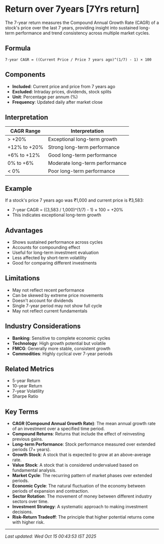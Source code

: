 # Return over 7years [7Yrs return]

The 7-year return measures the Compound Annual Growth Rate (CAGR) of a stock's price over the last 7 years, providing insight into sustained long-term performance and trend consistency across multiple market cycles.

## Formula
```text
7-year CAGR = ((Current Price / Price 7 years ago)^(1/7) - 1) × 100
```

## Components
- **Included**: Current price and price from 7 years ago
- **Excluded**: Intraday prices, dividends, stock splits
- **Unit**: Percentage per annum (%)
- **Frequency**: Updated daily after market close

## Interpretation
| CAGR Range | Interpretation |
|------------|----------------|
| > +20% | Exceptional long-term growth |
| +12% to +20% | Strong long-term performance |
| +6% to +12% | Good long-term performance |
| 0% to +6% | Moderate long-term performance |
| < 0% | Poor long-term performance |

## Example
If a stock's price 7 years ago was ₹1,000 and current price is ₹3,583:
- 7-year CAGR = ((3,583 / 1,000)^(1/7) - 1) × 100 = +20%
- This indicates exceptional long-term growth

## Advantages
- Shows sustained performance across cycles
- Accounts for compounding effect
- Useful for long-term investment evaluation
- Less affected by short-term volatility
- Good for comparing different investments

## Limitations
- May not reflect recent performance
- Can be skewed by extreme price movements
- Doesn't account for dividends
- Single 7-year period may not show full cycle
- May not reflect current fundamentals

## Industry Considerations
- **Banking**: Sensitive to complete economic cycles
- **Technology**: High growth potential but volatile
- **FMCG**: Generally more stable, consistent growth
- **Commodities**: Highly cyclical over 7-year periods

## Related Metrics
- 5-year Return
- 10-year Return
- 7-year Volatility
- Sharpe Ratio

## Key Terms
- **CAGR (Compound Annual Growth Rate)**: The mean annual growth rate of an investment over a specified time period.
- **Compound Returns**: Returns that include the effect of reinvesting previous gains.
- **Long-term Performance**: Stock performance measured over extended periods (7+ years).
- **Growth Stock**: A stock that is expected to grow at an above-average rate.
- **Value Stock**: A stock that is considered undervalued based on fundamental analysis.
- **Market Cycle**: The recurring pattern of market phases over extended periods.
- **Economic Cycle**: The natural fluctuation of the economy between periods of expansion and contraction.
- **Sector Rotation**: The movement of money between different industry sectors over time.
- **Investment Strategy**: A systematic approach to making investment decisions.
- **Risk-Return Tradeoff**: The principle that higher potential returns come with higher risk.

---
*Last updated: Wed Oct 15 00:43:53 IST 2025*
